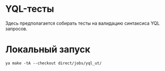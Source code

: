 # YQL-тесты

Здесь предполагается собирать тесты на валидацию синтаксиса YQL запросов.

# Локальный запуск
    ya make -tA --checkout direct/jobs/yql_ut/
